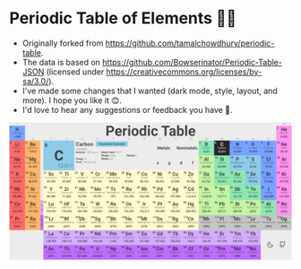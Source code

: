 # Periodic Table of Elements 🧪😎

- Originally forked from https://github.com/tamalchowdhury/periodic-table.
- The data is based on https://github.com/Bowserinator/Periodic-Table-JSON (licensed under https://creativecommons.org/licenses/by-sa/3.0/).
- I've made some changes that I wanted (dark mode, style, layout, and more). I hope you like it 😊.
- I'd love to hear any suggestions or feedback you have 🤗.

![Screenshot](screenshot.png)
